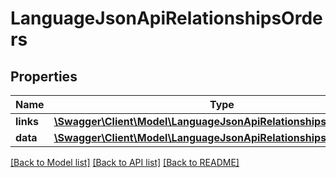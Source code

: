# LanguageJsonApiRelationshipsOrders

## Properties
Name | Type | Description | Notes
------------ | ------------- | ------------- | -------------
**links** | [**\Swagger\Client\Model\LanguageJsonApiRelationshipsOrdersLinks**](LanguageJsonApiRelationshipsOrdersLinks.md) |  | [optional] 
**data** | [**\Swagger\Client\Model\LanguageJsonApiRelationshipsOrdersData[]**](LanguageJsonApiRelationshipsOrdersData.md) |  | [optional] 

[[Back to Model list]](../../README.md#documentation-for-models) [[Back to API list]](../../README.md#documentation-for-api-endpoints) [[Back to README]](../../README.md)

